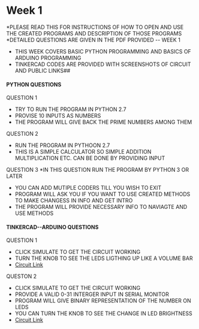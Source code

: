 # Week 1
*PLEASE READ THIS  FOR INSTRUCTIONS OF HOW TO OPEN AND USE THE CREATED PROGRAMS AND DESCRIPTION OF THOSE PROGRAMS
*DETAILED QUESTIONS ARE GIVEN IN THE PDF PROVIDED -- WEEK 1
* THIS WEEK COVERS BASIC PYTHON PROGRAMMING AND BASICS OF ARDUINO PROGRAMMING
* TINKERCAD CODES ARE PROVIDED WITH SCREENSHOTS OF CIRCUIT AND PUBLIC LINKS##

#### PYTHON QUESTIONS
QUESTION 1
- TRY TO RUN THE PROGRAM IN PYTHON 2.7
- PROVISE 10 INPUTS AS NUMBERS 
- THE PROGRAM WILL GIVE BACK THE PRIME NUMBERS AMONG THEM

QUESTION 2
- RUN THE PROGRAM IN PYTHOON 2.7
- THIS IS A SIMPLE CALCULATOR SO SIMPLE ADDITION MULTIPLICATION ETC. CAN BE DONE BY PROVIDING INPUT

QUESTION 3
*IN THIS QUESTION RUN THE PROGRAM BY PYTHON 3 OR LATER 
- YOU CAN ADD MUTIPLE CODERS TILL YOU WISH TO EXIT 
- PROGRAM WILL ASK YOU IF YOU WANT TO USE CREATED METHODS TO MAKE CHANGESS IN INFO AND GET INTRO
- THE PROGRAM WILL PROVIDE NECESSARY INFO TO NAVIAGTE AND USE METHODS

#### TINKERCAD--ARDUINO QUESTIONS

QUESTION 1
- CLICK SIMULATE TO GET THE CIRCUIT WORKING
- TURN THE KNOB TO SEE THE LEDS LIGTHING UP LIKE A VOLUME BAR
- [Circuit Link](https://www.tinkercad.com/things/c4w4cmJNgg2)

QUESTON 2
- CLICK SIMULATE TO GET THE CIRCUIT WORKING 
- PROVIDE A VALID 0-31 INTERGER INPUT IN SERIAL MONITOR 
- PROGRAM WILL GIVE BINARY REPRESENTATION OF THE NUMBER ON LEDS
- YOU CAN TURN THE KNOB TO SEE THE CHANGE IN LED BRIGHTNESS
- [Circuit Link](https://www.tinkercad.com/things/lklhmMcETnk) 

